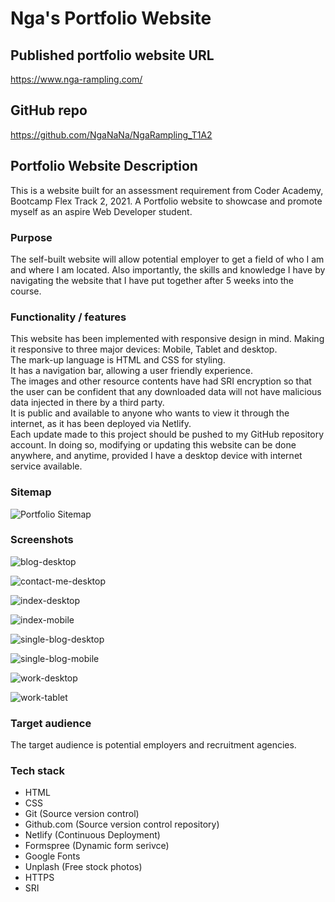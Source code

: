 
# Nga's Portfolio Website

## Published portfolio website URL

https://www.nga-rampling.com/

## GitHub repo

https://github.com/NgaNaNa/NgaRampling_T1A2

## Portfolio Website Description

This is a website built for an assessment requirement from Coder Academy, Bootcamp Flex Track 2, 2021. A Portfolio website to showcase and promote myself as an aspire Web Developer student.

### Purpose

The self-built website will allow potential employer to get a field of who I am and where I am located. Also importantly, the skills and knowledge I have by navigating the website that I have put together after 5 weeks into the course.

### Functionality / features

This website has been implemented with responsive design in mind. Making it responsive to three major devices: Mobile, Tablet and desktop.<br>
The mark-up language is HTML and CSS for styling.<br>
It has a navigation bar, allowing a user friendly experience.<br>
The images and other resource contents have had SRI encryption so that the user can be confident that any downloaded data will not have malicious data injected in there by a third party.<br>
It is public and available to anyone who wants to view it through the internet, as it has been deployed via Netlify.<br>
Each update made to this project should be pushed to my GitHub repository account. In doing so, modifying or updating this website can be done anywhere, and anytime, provided I have a desktop device with internet service available.<br>

### Sitemap

![Portfolio Sitemap](/img/sitemap-portfolio.jpg)

### Screenshots

![blog-desktop](/img/blog-desktop.png)

![contact-me-desktop](/img/contact-me-desktop.png)

![index-desktop](/img/index-desktop.png)

![index-mobile](/img/index-mobile.png)

![single-blog-desktop](/img/single-blog-desktop.png)

![single-blog-mobile](/img/single-blog-mobile.png)

![work-desktop](/img/work-desktop.png)

![work-tablet](/img/work-tablet.png)

### Target audience

The target audience is potential employers and recruitment agencies.

### Tech stack

- HTML
- CSS
- Git (Source version control)
- Github.com (Source version control repository)
- Netlify (Continuous Deployment)
- Formspree (Dynamic form serivce)
- Google Fonts
- Unplash (Free stock photos)
- HTTPS
- SRI